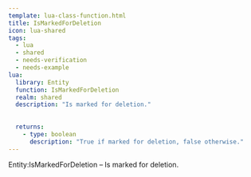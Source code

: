 ```yaml
---
template: lua-class-function.html
title: IsMarkedForDeletion
icon: lua-shared
tags:
  - lua
  - shared
  - needs-verification
  - needs-example
lua:
  library: Entity
  function: IsMarkedForDeletion
  realm: shared
  description: "Is marked for deletion."
  
  
  returns:
    - type: boolean
      description: "True if marked for deletion, false otherwise."
---
```


<div class="lua__search__keywords">
Entity:IsMarkedForDeletion &#x2013; Is marked for deletion.
</div>
